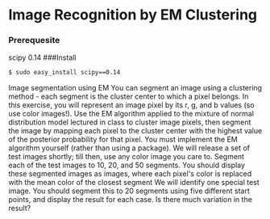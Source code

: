 # Image Recognition by EM Clustering


### Prerequesite
scipy 0.14
###Install

```sh
$ sudo easy_install scipy==0.14
```


Image segmentation using EM You can segment an image using a clustering method - each segment is the cluster center to which a pixel belongs. In this exercise, you will represent an image pixel by its r, g, and b values (so use color images!). Use the EM algorithm applied to the mixture of normal distribution model lectured in class to cluster image pixels, then segment the image by mapping each pixel to the cluster center with the highest value of the posterior probability for that pixel. You must implement the EM algorithm yourself (rather than using a package). We will release a set of test images shortly; till then, use any color image you care to.
Segment each of the test images to 10, 20, and 50 segments. You should display these segmented images as images, where each pixel's color is replaced with the mean color of the closest segment
We will identify one special test image. You should segment this to 20 segments using five different start points, and display the result for each case. Is there much variation in the result?